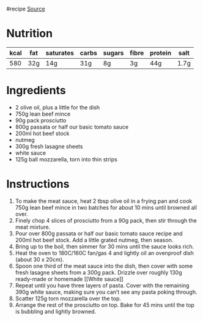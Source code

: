 #recipe 
[Source](https://www.bbcgoodfood.com/recipes/classic-lasagne-0)
# Nutrition
| kcal | fat | saturates | carbs | sugars | fibre | protein | salt |
| ---- | --- | --------- | ----- | ------ | ----- | ------- | ---- |
| 580  | 32g | 14g       | 31g   | 8g     | 3g    | 44g     | 1.7g |
# Ingredients
- 2 olive oil, plus a little for the dish
- 750g lean beef mince
- 90g pack prosciutto
- 800g passata or half our basic tomato sauce
- 200ml hot beef stock
- nutmeg
- 300g fresh lasagne sheets
- white sauce
- 125g ball mozzarella, torn into thin strips
# Instructions
1. To make the meat sauce, heat 2 tbsp olive oil in a frying pan and cook 750g lean beef mince in two batches for about 10 mins until browned all over.
2. Finely chop 4 slices of prosciutto from a 90g pack, then stir through the meat mixture.
3. Pour over 800g passata or half our basic tomato sauce recipe and 200ml hot beef stock. Add a little grated nutmeg, then season.
4. Bring up to the boil, then simmer for 30 mins until the sauce looks rich.
5. Heat the oven to 180C/160C fan/gas 4 and lightly oil an ovenproof dish (about 30 x 20cm).
6. Spoon one third of the meat sauce into the dish, then cover with some fresh lasagne sheets from a 300g pack. Drizzle over roughly 130g ready-made or homemade [[White sauce]]
7. Repeat until you have three layers of pasta. Cover with the remaining 390g white sauce, making sure you can’t see any pasta poking through.
8. Scatter 125g torn mozzarella over the top.
9. Arrange the rest of the prosciutto on top. Bake for 45 mins until the top is bubbling and lightly browned.